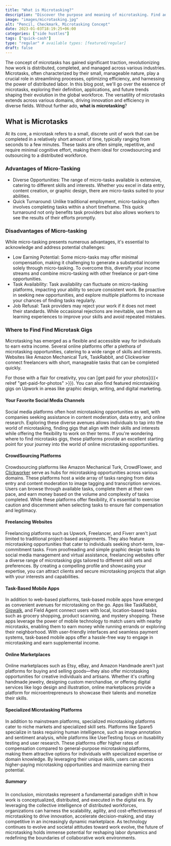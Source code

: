 ```yaml
---
title: "What is Microtasking?"
description: "Discover the purpose and meaning of microtasking. Find advantages and disadvantages along with future trends shaping the evolution of this global workforce."
image: "images/microtasking.jpg"
alt: "Pencil, Checkmark, Microtasking Concept"
date: 2023-01-03T18:19:25+06:00
categories: ["side hustles"]
tags: ["quick-cash"]
type: "regular" # available types: [featured/regular]
draft: false
---
```


The concept of microtasks has gained significant traction, revolutionizing how work is distributed, completed, and managed across various industries. Microtasks, often characterized by their small, manageable nature, play a crucial role in streamlining processes, optimizing efficiency, and harnessing the power of distributed labor. In this blog post, we'll go over the essence of microtasks, exploring their definition, applications, and future trends shaping their evolution in the global workforce. The versatility of microtasks extends across various domains, driving innovation and efficiency in diverse fields. Without further ado, **what is microtasking**?

## What is Microtasks

At its core, a microtask refers to a small, discrete unit of work that can be completed in a relatively short amount of time, typically ranging from seconds to a few minutes. These tasks are often simple, repetitive, and require minimal cognitive effort, making them ideal for crowdsourcing and outsourcing to a distributed workforce.

### Advantages of Micro-Tasking

* Diverse Opportunities: The range of micro-tasks available is extensive, catering to different skills and interests. Whether you excel in data entry, content creation, or graphic design, there are micro-tasks suited to your abilities.
* Quick Turnaround: Unlike traditional employment, micro-tasking often involves completing tasks within a short timeframe. This quick turnaround not only benefits task providers but also allows workers to see the results of their efforts promptly.

### Disadvantages of Micro-tasking

While micro-tasking presents numerous advantages, it's essential to acknowledge and address potential challenges:

* Low Earning Potential: Some micro-tasks may offer minimal compensation, making it challenging to generate a substantial income solely through micro-tasking. To overcome this, diversify your income streams and combine micro-tasking with other freelance or part-time opportunities.
* Task Availability: Task availability can fluctuate on micro-tasking platforms, impacting your ability to secure consistent work. Be proactive in seeking new opportunities, and explore multiple platforms to increase your chances of finding tasks regularly.
* Job Refusal: Task providers may reject your work if it does not meet their standards. While occasional rejections are inevitable, use them as learning experiences to improve your skills and avoid repeated mistakes.

### Where to Find Find Microtask Gigs

Microtasking has emerged as a flexible and accessible way for individuals to earn extra income. Several online platforms offer a plethora of microtasking opportunities, catering to a wide range of skills and interests. Websites like Amazon Mechanical Turk, TaskRabbit, and Clickworker connect freelancers with short, manageable tasks that can be completed quickly.

For those with a flair for creativity, you can [get paid for your photos]({{< relref "get-paid-for-photos" >}}). You can also find featured microtasking gigs on Upwork in areas like graphic design, writing, and digital marketing.

#### Your Favorite Social Media Channels

Social media platforms often host microtasking opportunities as well, with companies seeking assistance in content moderation, data entry, and online research. Exploring these diverse avenues allows individuals to tap into the world of microtasking, finding gigs that align with their skills and interests while offering the flexibility to work on their terms. If you're wondering where to find microtasks gigs, these platforms provide an excellent starting point for your journey into the world of online microtasking opportunities.

#### CrowdSourcing Platforms

Crowdsourcing platforms like Amazon Mechanical Turk, CrowdFlower, and [Clickworker](https://www.clickworker.com/) serve as hubs for microtasking opportunities across various domains. These platforms host a wide array of tasks ranging from data entry and content moderation to image tagging and transcription services. Users can browse through available tasks, complete them at their own pace, and earn money based on the volume and complexity of tasks completed. While these platforms offer flexibility, it's essential to exercise caution and discernment when selecting tasks to ensure fair compensation and legitimacy.

#### Freelancing Websites

Freelancing platforms such as Upwork, Freelancer, and Fiverr aren't just limited to traditional project-based assignments. They also feature microtasking opportunities that cater to individuals seeking short-term, low-commitment tasks. From proofreading and simple graphic design tasks to social media management and virtual assistance, freelancing websites offer a diverse range of microtasking gigs tailored to different skill sets and preferences. By creating a compelling profile and showcasing your expertise, you can attract clients and secure microtasking projects that align with your interests and capabilities.

#### Task-Based Mobile Apps

In addition to web-based platforms, task-based mobile apps have emerged as convenient avenues for microtasking on the go. Apps like TaskRabbit, [Gigwalk](https://www.gigwalk.com/), and Field Agent connect users with local, location-based tasks such as grocery shopping, product scanning, and mystery shopping. These apps leverage the power of mobile technology to match users with nearby microtasks, enabling them to earn money while running errands or exploring their neighborhood. With user-friendly interfaces and seamless payment systems, task-based mobile apps offer a hassle-free way to engage in microtasking and earn supplemental income.

#### Online Marketplaces

Online marketplaces such as Etsy, eBay, and Amazon Handmade aren't just platforms for buying and selling goods—they also offer microtasking opportunities for creative individuals and artisans. Whether it's crafting handmade jewelry, designing custom merchandise, or offering digital services like logo design and illustration, online marketplaces provide a platform for microentrepreneurs to showcase their talents and monetize their skills.

#### Specialized Microtasking Platforms

In addition to mainstream platforms, specialized microtasking platforms cater to niche markets and specialized skill sets. Platforms like Spare5 specialize in tasks requiring human intelligence, such as image annotation and sentiment analysis, while platforms like UserTesting focus on itusability testing and user research. These platforms offer higher rates of compensation compared to general-purpose microtasking platforms, making them attractive options for individuals with specialized expertise or domain knowledge. By leveraging their unique skills, users can access higher-paying microtasking opportunities and maximize earning their potential.

##### Summary

In conclusion, microtasks represent a fundamental paradigm shift in how work is conceptualized, distributed, and executed in the digital era. By leveraging the collective intelligence of distributed workforces, organizations can harness the scalability, agility, and cost-effectiveness of microtasking to drive innovation, accelerate decision-making, and stay competitive in an increasingly dynamic marketplace. As technology continues to evolve and societal attitudes toward work evolve, the future of microtasking holds immense potential for reshaping labor dynamics and redefining the boundaries of collaborative work environments.
